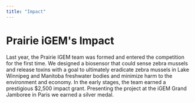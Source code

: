 ```yaml
---
title: "Impact"
---
```


# Prairie iGEM's Impact

Last year, the Prairie IGEM team was formed and entered the competition for the first time. We designed a biosensor that could sense zebra mussels and release toxins with a goal to ultimately eradicate zebra mussels in Lake Winnipeg and Manitoba freshwater bodies and minimize harm to the environment and economy. In the early stages, the team earned a prestigious $2,500 impact grant. Presenting the project at the iGEM Grand Jamboree in Paris we earned a silver medal.
